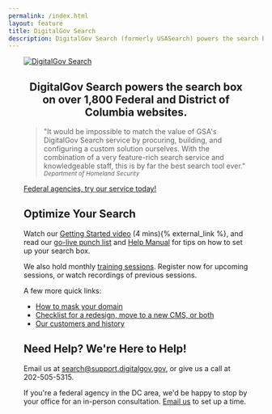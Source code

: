 ```yaml
---
permalink: /index.html
layout: feature
title: DigitalGov Search
description: DigitalGov Search (formerly USASearch) powers the search box on thousands of government websites. Use it to improve the public's search experience on your agency's site.
---
```



<article class="article feature" style="padding:0 30px; margin-top: 10px;">
<div class="banner" style="text-center center-block">
  <a href="/">
    <img class="img-responsive center-block" src="https://d3qcdigd1fhos0.cloudfront.net/blog/img/digitalgov_search_logo.png" alt="DigitalGov Search" />
  </a>
</div>

<div style="text-align: center;">
<h1>DigitalGov&nbsp;Search powers the search box on over 1,800 Federal and District of Columbia websites.</h1>
</div>

> "It would be impossible to match the value of GSA's DigitalGov Search service by procuring, building, and configuring a custom solution ourselves. With the combination of a very feature-rich search service and knowledgeable staff, this is by far the best search tool ever."
<small><cite>Department of Homeland Security</cite></small>

<div class='signup-wrapper'>
  <a href="http://search.usa.gov/signup" class="btn btn-primary btn-large">Federal agencies, try our service today!</a>
</div>

## Optimize Your Search

Watch our <a href="https://www.youtube.com/watch?v=TnlpuudK_WY">Getting Started video</a> (4 mins){% external_link %}, and read our <a href="/blog/go-live.html">go-live punch list</a> and <a href="/manual/index.html">Help Manual</a> for tips on how to set up your search box.

We also hold monthly [training sessions](/manual/training.html). Register now for upcoming sessions, or watch recordings of previous sessions.

A few more quick links:

* <a href="/manual/cname.html">How to mask your domain</a>
* <a href="/blog/redesign.html">Checklist for a redesign, move to a new CMS, or both</a>
* <a href="/customers.html">Our customers and history</a>

## Need Help? We're Here to Help!

Email us at <search@support.digitalgov.gov>, or give us a call at 202-505-5315.

If you're a federal agency in the DC area, we'd be happy to stop by your office for an in-person consultation. [Email us](mailto:search@support.digitalgov.gov) to set up a time.
</article>
